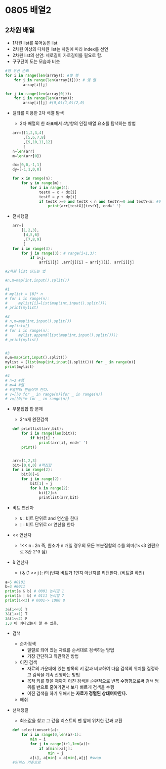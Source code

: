 # 0805 배열2

## 2차원 배열

- 1차원 list를 묶어놓은 list
- 2차원 이상의 다차원 list는 차원에 따라 index를 선언
- 2차원 list의 선언: 세로길이 가로길이를 필요로 함.
- 구구단이 도는 모습과 비슷 

```python
#행 우선 순회
for i in range(len(array)): #몇 행
    for j in range(len(array[i])): # 몇 열
        array[i][j]
```

```python
for j in range(len(array[0])):
    for i in range(len(array)):
        array[i][j] #(0,0)(1,0)(2,0)
```

- 델타를 이용한 2차 배열 탐색

  - 2차 배열의 한 좌표에서 4방향의 인접 배열 요소를 탐색하는 방법

  ```python
  arr=[[1,2,3,4]
       ,[5,6,7,8]
       ,[9,10,11,12]
       ]
  n=len(arr)
  m=len(arr[0])
  
  dx=[0,0,-1,1]
  dy=[-1,1,0,0]
  
  for x in range(n):
      for y in range(m):
          for i in range(4):
              testX = x + dx[i]
              testY = y + dy[i]
              if testX >=0 and testX < n and testY>=0 and testY<m: #인덱스 체크
                  print(arr[testX][testY], end=' ')
  ```

- 전치행렬

  ```python
  arr=[
      [1,2,3],
       [4,5,6]
       ,[7,8,9]
       ]
  for i in range(3):
      for j in range(3): # range(i+1,3):
          if i<j:
              arr[i][j] ,arr[j][i] = arr[j][i], arr[i][j]
  ```

```python
#2차원 list 만드는 법

#n,m=map(int,input().split())

#1
# mylist = [0]* n
# for i in range(n):
#     mylist[i]=list(map(int,input().split()))
# print(mylist)

#2
# n,m=map(int,input().split())
# mylist=[]
# for i in range(n):
#     mylist.append(list(map(int,input().split())))
# print(mylist)


#3
n,m=map(int,input().split())
mylist = [list(map(int,input().split())) for _ in range(n)]
print(mylist) 

#4
# n=3 #행
# m=4 #열
# #열부터 만들어야 한다.
# v=[[0 for _ in range(m)]for _ in range(n)]
# v=[[0]*m for _ in range(n)]
```

- 부분집합 합 문제

  - 2^n개 완전검색

  ```python
  def printlist(arr,bit):
      for i in range(len(bit)):
          if bit[i] :
              print(arr[i], end=' ')
      print()
  
  
  arr=[1,2,3]
  bit=[0,0,0] #멱집합
  for i in range(2):
      bit[0]=i
      for j in range(2):
          bit[1] = j
          for k in range(2):
              bit[2]=k
              printlist(arr,bit)
  
  ```

- 비트 연산자

  - `&`  : 비트 단위로 and 연산을 한다
  - `|`  : 비트 단위로 or 연산을 한다

- << 연산자

  - 1<< n : 2n 즉, 원소가 n 개일 경우의 모든 부분집합의 수를 의미(1<<3 왼편으로 3칸 2^3 됨)

- & 연산자

  - i & (1 << j ):  i의 j번째 비트가 1인지 아닌지를 리턴한다. (비트열 확인)

```python
a=5 #0101
b=3 #0011
print(a & b) # 0001 논리곱 1
print(a | b) # 0111 논리합 7
print(1<<3) # 0001-> 1000 8

3&(1<<0) T
3&(1<<1) T
3&(1<<2) F
1,0 이 어디있는지 알 수 있음.
```



- 검색

  - 순차검색
    - 일렬로 되어 있는 자료를 순서대로 검색하는 방법 
    - 가장 간단하고 직관적인 방법 
  - 이진 검색
    - 자료의 가운데에 있는 항목의 키 값과 비교하여 다음 검색의 위치를 결정하고 검색을 계속 진행하는 방법 
    - 목적 키를 찾을 때까지 이진 검색을 순환적으로 반복 수행함으로써 검색 범위를 반으로 줄여가면서 보다 빠르게 검색을 수행
    - 이진 검색을 하기 위해서는 **자료가 정렬된 상태여야한다.**
  - 해쉬

- 선택정렬

  - 최소값을 찾고 그 값을 리스트의 맨 앞에 위치한 값과 교환 

  ```python
  def selectionsort(a):
      for i in range(0,len(a)-1):
          min = i
          for j in range(i+1,len(a)):
              if a[min]>a[j]:
                  min = j
          a[i], a[min] = a[min],a[j] #swap
  #인덱스 기준으로 
  ```

  